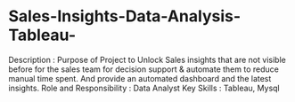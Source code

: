 # Sales-Insights-Data-Analysis-Tableau-

Description : Purpose of Project to Unlock Sales insights that are not visible before
for the sales team for decision support & automate them to reduce manual time
spent. And provide an automated dashboard and the latest insights.
Role and Responsibility : Data Analyst
Key Skills : Tableau, Mysql
